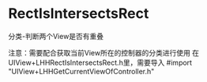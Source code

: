 # RectIsIntersectsRect

分类-判断两个View是否有重叠

注意：需要配合获取当前View所在的控制器的分类进行使用
在UIView+LHHRectIsIntersectsRect.h里，需要导入 #import "UIView+LHHGetCurrentViewOfController.h"
